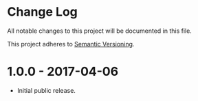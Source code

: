 # Change Log

All notable changes to this project will be documented in this file.

This project adheres to [Semantic Versioning](http://semver.org/).

# 1.0.0 - 2017-04-06

-   Initial public release.
